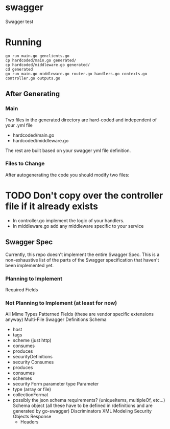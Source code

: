 # swagger
Swagger test

# Running
```
go run main.go genclients.go
cp hardcoded/main.go generated/
cp hardcoded/middleware.go generated/
cd generated
go run main.go middleware.go router.go handlers.go contexts.go controller.go outputs.go
```

## After Generating

### Main
Two files in the generated directory are hard-coded and independent of your .yml file
- hardcoded/main.go
- hardcoded/middleware.go

The rest are built based on your swagger yml file definition.

### Files to Change
After autogenerating the code you should modify two files:
# TODO Don't copy over the controller file if it already exists
- In controller.go implement the logic of your handlers.
- In middleware.go add any middleware specific to your service


## Swagger Spec

Currently, this repo doesn't implement the entire Swagger Spec. This is a non-exhaustive list of the parts of the Swagger specification that haven't been implemented yet.

### Planning to Implement
Required Fields

### Not Planning to Implement (at least for now)
All Mime Types
Patterned Fields (these are vendor specific extensions anyway)
Multi-File Swagger Definitions
Schema
- host
- tags
- scheme (just http)
- consumes
- produces
- securityDefinitions
- security
Consumes
- produces
- consumes
- schemes
- security
Form parameter type
Parameter
- type (array or file)
- collectionFormat
- possibly the json schema requirements? (uniqueItems, multipleOf, etc...)
Schema object (all these have to be defined in /definitions and are generated by go-swagger)
Discriminators
XML Modeling
Security Objects
Response
  - Headers

